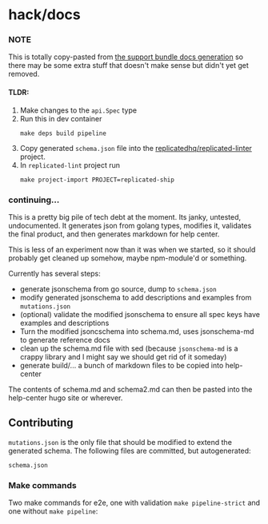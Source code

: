 hack/docs
========


### NOTE

This is totally copy-pasted from [the support bundle docs generation](https://github.com/replicatedhq/support-bundle) so there may be some extra stuff that doesn't make sense but didn't yet get removed.

#### TLDR:

 1. Make changes to the `api.Spec` type
 1. Run this in dev container
    ```
    make deps build pipeline
    ```
 1. Copy generated `schema.json` file into the [replicatedhq/replicated-linter](https://github.com/replicatedhq/replicated-lint/tree/master/projects/replicated-ship) project.
 1. In `replicated-lint` project run
    ```
    make project-import PROJECT=replicated-ship
    ```

### continuing...

This is a pretty big pile of tech debt at the moment. Its janky, untested,
undocumented. It generates json from golang types, modifies it, validates the final product,
and then generates markdown for help center.

This is less of an experiment now than it was when we started, so it should
probably get cleaned up somehow, maybe npm-module'd or something.

Currently has several steps:

- generate jsonschema from go source, dump to `schema.json`
- modify generated jsonschema to add descriptions and examples from `mutations.json`
- (optional) validate the modified jsonschema to ensure all spec keys have examples and descriptions
- Turn the modified jsoncschema into schema.md, uses jsonschema-md to generate reference docs
- clean up the schema.md file with sed (because `jsonschema-md` is a crappy library and I might say we should get rid of it someday)
- generate build/... a bunch of markdown files to be copied into help-center

The contents of schema.md and schema2.md can then be pasted into the help-center hugo site or wherever.

## Contributing

`mutations.json` is the only file that should be modified to extend the generated schema. The following files are committed, but autogenerated:

```
schema.json
```


### Make commands

Two make commands for e2e, one with validation `make pipeline-strict` and one without `make pipeline`:
